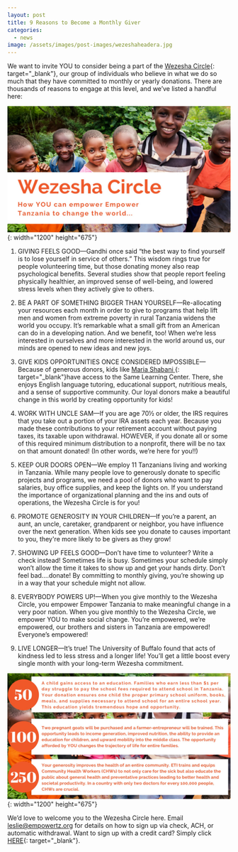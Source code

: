 ```yaml
---
layout: post
title: 9 Reasons to Become a Monthly Giver
categories:
  - news
image: /assets/images/post-images/wezeshaheadera.jpg
---
```


We want to invite YOU to consider being a part of the [Wezesha Circle](https://empowertz.org/donate/){: target="_blank"}, our group of individuals who believe in what we do so much that they have committed to monthly or yearly donations. There are thousands of reasons to engage at this level, and we’ve listed a handful here:

![](/uploads/2019/06/09/9-reasons-to-become-a-monthly-giver/wezeshaheaderb.jpg){: width="1200" height="675"}

1. GIVING FEELS GOOD—Gandhi once said “the best way to find yourself is to lose yourself in service of others.” This wisdom rings true for people volunteering time, but those donating money also reap psychological benefits. Several studies show that people report feeling physically healthier, an improved sense of well-being, and lowered stress levels when they actively give to others.

2. BE A PART OF SOMETHING BIGGER THAN YOURSELF—Re-allocating your resources each month in order to give to programs that help lift men and women from extreme poverty in rural Tanzania widens the world you occupy. It’s remarkable what a small gift from an American can do in a developing nation. And we benefit, too\! When we’re less interested in ourselves and more interested in the world around us, our minds are opened to new ideas and new joys.

3. GIVE KIDS OPPORTUNITIES ONCE CONSIDERED IMPOSSIBLE—Because of generous donors, kids like [Maria Shabani ](https://empowertz.org/education/2019/04/24/maria-shabani/){: target="_blank"}have access to the Same Learning Center. There, she enjoys English language tutoring, educational support, nutritious meals, and a sense of supportive community. Our loyal donors make a beautiful change in this world by creating opportunity for kids\! &nbsp;

4. WORK WITH UNCLE SAM—If you are age 70½ or older, the IRS requires that you take out a portion of your IRA assets each year. Because you made these contributions to your retirement account without paying taxes, its taxable upon withdrawal. HOWEVER, if you donate all or some of this required minimum distribution to a nonprofit, there will be no tax on that amount donated\! (In other words, we’re here for you\!\!)

5. KEEP OUR DOORS OPEN—We employ 11 Tanzanians living and working in Tanzania. While many people love to generously donate to specific projects and programs, we need a pool of donors who want to pay salaries, buy office supplies, and keep the lights on. If you understand the importance of organizational planning and the ins and outs of operations, the Wezesha Circle is for you\!

6. PROMOTE GENEROSITY IN YOUR CHILDREN—If you’re a parent, an aunt, an uncle, caretaker, grandparent or neighbor, you have influence over the next generation. When kids see you donate to causes important to you, they're more likely to be givers as they grow\!

7. SHOWING UP FEELS GOOD—Don’t have time to volunteer? Write a check instead\! Sometimes life is busy. Sometimes your schedule simply won’t allow the time it takes to show up and get your hands dirty. Don’t feel bad….donate\! By committing to monthly giving, you’re showing up in a way that your schedule might not allow.

8. EVERYBODY POWERS UP\!—When you give monthly to the Wezesha Circle, you empower Empower Tanzania to make meaningful change in a very poor nation. When you give monthly to the Wezesha Circle, we empower YOU to make social change. You’re empowered, we’re empowered, our brothers and sisters in Tanzania are empowered\! Everyone’s empowered\!

9. LIVE LONGER—It’s true\! The University of Buffalo found that acts of kindness led to less stress and a longer life\! You’ll get a little boost every single month with your long-term Wezesha commitment.

![](/uploads/2019/06/09/9-reasons-to-become-a-monthly-giver/wezeshablogc.jpg){: width="1200" height="675"}

We’d love to welcome you to the Wezesha Circle here. Email [leslie@empowertz.org](mailto:leslie@empowertz.org) for details on how to sign up via check, ACH, or automatic withdrawal. Want to sign up with a credit card? Simply click [HERE](https://empowertz.z2systems.com/np/clients/empowertz/donation.jsp?campaign=20&amp;){: target="_blank"}. &nbsp;